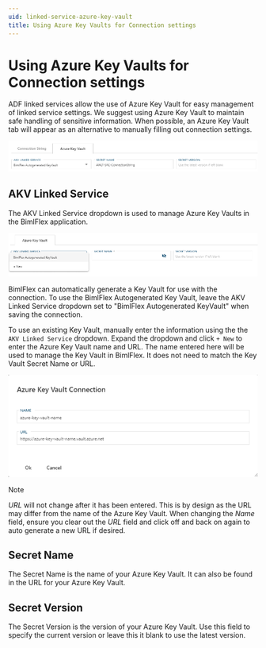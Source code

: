 ```yaml
---
uid: linked-service-azure-key-vault
title: Using Azure Key Vaults for Connection settings
---
```


# Using Azure Key Vaults for Connection settings

ADF linked services allow the use of Azure Key Vault for easy management of linked service settings. We suggest using Azure Key Vault to maintain safe handling of sensitive information. When possible, an Azure Key Vault tab will appear as an alternative to manually filling out connection settings.

![-border-image](images/bimlflex-ss-app-connections-akv.png "Azure Key Vault")

## AKV Linked Service

The AKV Linked Service dropdown is used to manage Azure Key Vaults in the BimlFlex application.

![-border-image](images/bimlflex-ss-app-connections-akv-dd.png "Azure Key Vault Drop Down")

BimlFlex can automatically generate a Key Vault for use with the connection. To use the BimlFlex Autogenerated Key Vault, leave the AKV Linked Service dropdown set to "BimlFlex Autogenerated KeyVault" when saving the connection.

To use an existing Key Vault, manually enter the information using the the `AKV Linked Service` dropdown. Expand the dropdown and click `+ New` to enter the Azure Key Vault name and URL. The name entered here will be used to manage the Key Vault in BimlFlex. It does not need to match the Key Vault Secret Name or URL.

![-border-image](images/bimlflex-ss-app-connections-akv-add.png "Add an Azure Key Vault")

> [!NOTE]
> *URL* will not change after it has been entered.
> This is by design as the URL may differ from the name of the Azure Key Vault.
> When changing the *Name* field, ensure you clear out the *URL* field and click off and back on again to auto generate a new URL if desired.

## Secret Name

The Secret Name is the name of your Azure Key Vault. It can also be found in the URL for your Azure Key Vault.

## Secret Version

The Secret Version is the version of your Azure Key Vault. Use this field to specify the current version or leave this it blank to use the latest version.
